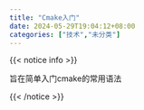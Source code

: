 ```yaml
---
title: "Cmake入门"
date: 2024-05-29T19:04:12+08:00
categories: ["技术","未分类"]
---
```


{{< notice info >}}

旨在简单入门cmake的常用语法

{{< /notice >}}
